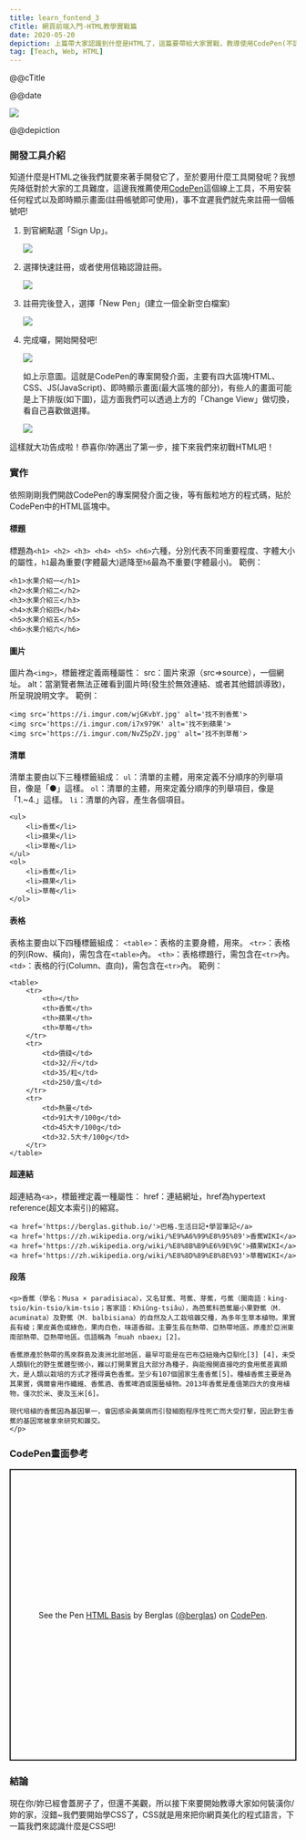 ```yaml
---
title: learn_fontend_3
cTitle: 網頁前端入門-HTML教學實戰篇
date: 2020-05-20
depiction: 上篇帶大家認識到什麼是HTML了，這篇要帶給大家實戰，教導使用CodePen(不認識的可以從上篇開始看)這個工具來開發網頁，那就讓我們一起來寫自己的第一個網頁程式吧！
tag: [Teach, Web, HTML]
---
```

<!--@@master=../../../../../layout.html-->

<!--@@block=meta-->
<meta name="author" content="Berglas">
<meta name="copyright" content="Berglas">
<meta name="description" content="@@depiction">
<meta itemprop="name" content="@@cTitle｜巴格.生活日記•學習筆記">
<meta itemprop="image" content="@@site.jpg">
<meta itemprop="description" content="@@depiction">
<meta property="og:title" content="@@cTitle｜巴格.生活日記•學習筆記">
<meta property="og:url" content="@@site.html">
<meta property="og:image" content="@@site.jpg">
<meta property="og:description" content="@@depiction">
<meta property="og:site_name" content="巴格.生活日記•學習筆記">
<meta property="og:type" content="article">
<title>@@cTitle｜巴格.生活日記•學習筆記</title>
<!--@@close-->

<!--@@block=title-->
<p class='theme-title'>@@cTitle</p>
<p class='time-mark'>@@date</p>
<!--@@close-->

<!--@@block=depiction-->
![](https://i.imgur.com/S2V0o00.jpg)
<p class='depiction'>@@depiction</p>
<!--@@close-->

<!--@@block=content-->
### 開發工具介紹
知道什麼是HTML之後我們就要來著手開發它了，至於要用什麼工具開發呢？我想先降低對於大家的工具難度，這邊我推薦使用[CodePen](https://codepen.io/)這個線上工具，不用安裝任何程式以及即時顯示畫面(註冊帳號即可使用)，事不宜遲我們就先來註冊一個帳號吧!
<br>

<ol>

<li> 
到官網點選「Sign Up」。
<br>

![](https://i.imgur.com/PRaA2wq.jpg)
</li>

<li> 
選擇快速註冊，或者使用信箱認證註冊。
<br>

![](https://i.imgur.com/Hw45quT.jpg)
<br>
</li>

<li> 
註冊完後登入，選擇「New Pen」(建立一個全新空白檔案)
<br>

![](https://i.imgur.com/Gs7uyHE.jpg)
<br>
</li>

<li> 
完成囉，開始開發吧!
<br>

![](https://i.imgur.com/FHUGPIX.jpg)
</li>

如上示意圖。這就是CodePen的專案開發介面，主要有四大區塊HTML、CSS、JS(JavaScript)、即時顯示畫面(最大區塊的部分)，有些人的畫面可能是上下排版(如下圖)，這方面我們可以透過上方的「Change View」做切換，看自己喜歡做選擇。

![](https://i.imgur.com/Omy3LM7.jpg)
<br>
</ol>

這樣就大功告成啦！恭喜你/妳邁出了第一步，接下來我們來初戰HTML吧！

### 實作
依照剛剛我們開啟CodePen的專案開發介面之後，等有飯粒地方的程式碼，貼於CodePen中的HTML區塊中。

#### 標題
標題為`<h1> <h2> <h3> <h4> <h5> <h6>`六種，分別代表不同重要程度、字體大小的屬性，`h1`最為重要(字體最大)遞降至`h6`最為不重要(字體最小)。
範例：
```
<h1>水果介紹一</h1>
<h2>水果介紹二</h2>
<h3>水果介紹三</h3>
<h4>水果介紹四</h4>
<h5>水果介紹五</h5>
<h6>水果介紹六</h6>
```
#### 圖片
圖片為`<img>`，標籤裡定義兩種屬性：
src：圖片來源（src=>source），一個網址。
alt：當瀏覽者無法正確看到圖片時(發生於無效連結、或者其他錯誤導致)，所呈現說明文字。
範例：
```
<img src='https://i.imgur.com/wjGKvbY.jpg' alt='找不到香蕉'>
<img src='https://i.imgur.com/i7x979K' alt='找不到蘋果'>
<img src='https://i.imgur.com/NvZ5pZV.jpg' alt='找不到草莓'>

```
#### 清單
清單主要由以下三種標籤組成：
`ul`：清單的主體，用來定義不分順序的列舉項目，像是「●」這樣。
`ol`：清單的主體，用來定義分順序的列舉項目，像是「1.~4.」這樣。
`li`：清單的內容，產生各個項目。
```
<ul>
	<li>香蕉</li>
	<li>蘋果</li>
	<li>草莓</li>
</ul>
<ol>
	<li>香蕉</li>
	<li>蘋果</li>
	<li>草莓</li>
</ol>
```

#### 表格
表格主要由以下四種標籤組成：
`<table>`：表格的主要身體，用來。
`<tr>`：表格的列(Row、橫向)，需包含在`<table>`內。
`<th>`：表格標題行，需包含在`<tr>`內。
`<td>`：表格的行(Column、直向)，需包含在`<tr>`內。
範例：
```
<table>
	<tr>
		<th></th>
		<th>香蕉</th>
		<th>蘋果</th>
		<th>草莓</th>
	</tr>
	<tr>
		<td>價錢</td>
		<td>32/斤</td>
		<td>35/粒</td>
		<td>250/盒</td>
	</tr>
	<tr>
		<td>熱量</td>
		<td>91大卡/100g</td>
		<td>45大卡/100g</td>
		<td>32.5大卡/100g</td>
	</tr>
</table>
```

#### 超連結
超連結為`<a>`，標籤裡定義一種屬性：
href：連結網址，href為hypertext reference(超文本索引)的縮寫。
```
<a href='https://berglas.github.io/'>巴格.生活日記•學習筆記</a>
<a href='https://zh.wikipedia.org/wiki/%E9%A6%99%E8%95%89'>香蕉WIKI</a>
<a href='https://zh.wikipedia.org/wiki/%E8%8B%B9%E6%9E%9C'>蘋果WIKI</a>
<a href='https://zh.wikipedia.org/wiki/%E8%8D%89%E8%8E%93'>草莓WIKI</a>
```
#### 段落
```
<p>香蕉（學名：Musa × paradisiaca），又名甘蕉、芎蕉、芽蕉，弓蕉（閩南語：king-tsio/kin-tsio/kim-tsio；客家語：Khiûng-tsiâu），為芭蕉科芭蕉屬小果野蕉（M. acuminata）及野蕉（M. balbisiana）的自然及人工栽培雜交種，為多年生草本植物。果實長有棱；果皮黃色或綠色，果肉白色，味道香甜。主要生長在熱帶、亞熱帶地區。原產於亞洲東南部熱帶、亞熱帶地區。佤語稱為「muah nbaex」[2]。

香蕉原產於熱帶的馬來群島及澳洲北部地區，最早可能是在巴布亞紐幾內亞馴化[3] [4]，未受人類馴化的野生蕉體型微小，難以打開果實且大部分為種子，與能撥開直接吃的食用蕉差異頗大，是人類以栽培的方式才獲得黃色香蕉。至少有107個國家生產香蕉[5]。種植香蕉主要是為其果實，偶爾會用作纖維、香蕉酒、香蕉啤酒或園藝植物。2013年香蕉是產值第四大的食用植物，僅次於米、麥及玉米[6]。

現代培植的香蕉因為基因單一，會因感染黃葉病而引發細胞程序性死亡而大受打擊，因此野生香蕉的基因常被拿來研究和雜交。
</p>
```
### CodePen畫面參考
<p class="codepen" data-height="512" data-theme-id="dark" data-default-tab="html,result" data-user="berglas" data-slug-hash="PoPvMMv" style="height: 512px; box-sizing: border-box; display: flex; align-items: center; justify-content: center; border: 2px solid; margin: 1em 0; padding: 1em;" data-pen-title="HTML Basis">
  <span>See the Pen <a href="https://codepen.io/berglas/pen/PoPvMMv">
  HTML Basis</a> by Berglas (<a href="https://codepen.io/berglas">@berglas</a>)
  on <a href="https://codepen.io">CodePen</a>.</span>
</p>
<script async src="https://static.codepen.io/assets/embed/ei.js"></script>

### 結論
現在你/妳已經會蓋房子了，但還不美觀，所以接下來要開始教導大家如何裝潢你/妳的家，沒錯~我們要開始學CSS了，CSS就是用來把你網頁美化的程式語言，下一篇我們來認識什麼是CSS吧!
<!--@@close-->
